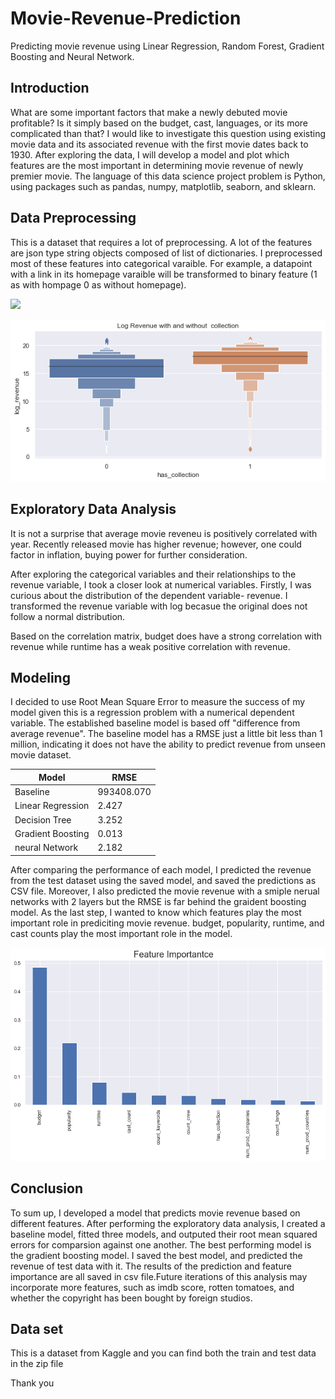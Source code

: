 # Movie-Revenue-Prediction

Predicting movie revenue using Linear Regression, Random Forest, Gradient Boosting and Neural Network.


## Introduction
What are some important factors that make a newly debuted movie profitable? Is it simply based on the budget, cast, languages, or its more complicated than that? I would like to investigate this question using existing movie data and its associated revenue with the first movie dates back to 1930. After exploring the data, I will develop a model and plot which features are the most important in determining movie revenue of newly premier movie. The language of this data science project problem is Python, using packages such as pandas, numpy, matplotlib, seaborn, and sklearn.

## Data Preprocessing 
This is a dataset that requires a lot of preprocessing. A lot of the features are json type string objects composed of list of dictionaries. I preprocessed most of these features into categorical varaible. For example, a datapoint with a link in its homepage varaible will be transformed to binary feature (1 as with hompage 0 as without homepage). 

![](images/Genres.png.png)

![](images/Collections.png)
## Exploratory Data Analysis

It is not a surprise that average movie reveneu is positively correlated with year. Recently released movie has higher revenue; however, one could factor in inflation, buying power for further consideration. 

After exploring the categorical variables and their relationships to the revenue variable, I took a closer look at numerical variables. Firstly, I was curious about the distribution of the dependent variable- revenue. I transformed the revenue variable with log becasue the original does not follow a normal distribution. 

Based on the correlation matrix, budget does have a strong correlation with revenue while runtime has a weak positive correlation with revenue.

## Modeling
I decided to use Root Mean Square Error to measure the success of my model given this is a regression problem with a numerical dependent variable. The established baseline model is based off "difference from average revenue". The baseline model has a RMSE just a little bit less than 1 million, indicating it does not have the ability to predict revenue from unseen movie dataset. 

| Model  | RMSE |
| ------------- | ------------- |
| Baseline  | 993408.070  |
| Linear Regression  | 2.427  |
| Decision Tree  | 3.252  |
| Gradient Boosting  | 0.013  |
| neural Network  | 2.182  |

After comparing the performance of each model, I predicted the revenue from the test dataset using the saved model, and saved the predictions as CSV file. Moreover, I also predicted the movie revenue with a smiple nerual networks with 2 layers but the RMSE is far behind the graident boosting model. As the last step, I wanted to know which features play the most important role in prediciting movie revenue. budget, popularity, runtime, and cast counts play the most important role in the model.

![](images/Feature_Importance.png) 

## Conclusion
To sum up, I  developed a model that predicts movie revenue based on different features. After performing the exploratory data analysis, I created a baseline model, fitted three models, and outputed their root mean squared errors for comparsion against one another. The best performing model is the gradient boosting model. I saved the best model, and predicted the revenue of test data with it. The results of the prediction and feature importance are all saved in csv file.Future iterations of this analysis may incorporate more features, such as imdb score, rotten tomatoes, and whether the copyright has been bought by foreign studios. 


## Data set
This is a dataset from Kaggle and you can find both the train and test data in the zip file 


Thank you

